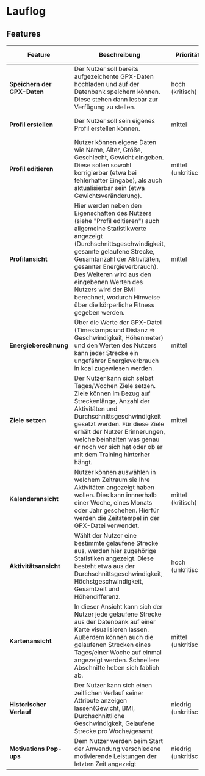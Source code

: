 # Lauflog

## Features

| Feature | Beschreibung | Priorität | Geschätzter Aufwand | Betroffene Schichten |
|---------|--------------|-----------|--------------------|---------------------|
| **Speichern der GPX-Daten** | Der Nutzer soll bereits aufgezeichente GPX-Daten hochladen und auf der Datenbank speichern können. Diese stehen dann lesbar zur Verfügung zu stellen. | hoch (kritisch) | 1 Tag | Datenbank, Javascript |
| **Profil erstellen** | Der Nutzer soll sein eigenes Profil erstellen können. | mittel | 1 Tag | UI, Datenbank, Javascript |
| **Profil editieren** | Nutzer können eigene Daten wie Name, Alter, Größe, Geschlecht, Gewicht eingeben. Diese sollen sowohl korrigierbar (etwa bei fehlerhafter Eingabe), als auch aktualisierbar sein (etwa Gewichtsveränderung). | mittel (unkritisch) | 0.5 Tage | UI, Datenbank, Javascript |
| **Profilansicht** | Hier werden neben den Eigenschaften des Nutzers (siehe "Profil editieren") auch allgemeine Statistikwerte angezeigt (Durchschnittsgeschwindigkeit, gesamte gelaufene Strecke, Gesamtanzahl der Aktivitäten, gesamter Energieverbrauch). Des Weiteren wird aus den eingebenen Werten des Nutzers wird der BMI berechnet, wodurch Hinweise über die körperliche Fitness gegeben werden.  | mittel | 1 Tag | UI, Datenbank, Javascript |
| **Energieberechnung** | Über die Werte der GPX-Datei (Timestamps und Distanz => Geschwindigkeit, Höhenmeter) und den Werten des Nutzers kann jeder Strecke ein ungefährer Energieverbrauch in kcal zugewiesen werden. | mittel  | 1 Tag | Datenbank, Javascript |
| **Ziele setzen** | Der Nutzer kann sich selbst Tages/Wochen Ziele setzen. Ziele können im Bezug auf Streckenlänge, Anzahl der Aktivitäten und Durchschnittsgeschwindigkeit gesetzt werden. Für diese Ziele erhält der Nutzer Erinnerungen, welche beinhalten was genau er noch vor sich hat oder ob er mit dem Training hinterher hängt. | mittel | 1 Tag | UI, Datenbank, Javascript |
| **Kalenderansicht** | Nutzer können auswählen in welchem Zeitraum sie Ihre Aktivitäten angezeigt haben wollen. Dies kann innnerhalb einer Woche, eines Monats oder Jahr geschehen. Hierfür werden die Zeitstempel in der GPX-Datei verwendet.  | mittel (kritisch) | 1 Tag | UI, Datenbank, Javascript |
| **Aktivitätsansicht** | Wählt der Nutzer eine bestimmte gelaufene Strecke aus, werden hier zugehörige Statistiken angezeigt. Diese besteht etwa aus der Durchschnittsgeschwindigkeit, Höchstgeschwindigkeit, Gesamtzeit und Höhendifferenz. | hoch (unkritisch) | 1 Tag | UI, Datenbank, Javascript |
| **Kartenansicht** | In dieser Ansicht kann sich der Nutzer jede gelaufene Strecke aus der Datenbank auf einer Karte visualisieren lassen. Außerdem können auch die gelaufenen Strecken eines Tages/einer Woche auf einmal angezeigt werden. Schnellere Abschnitte heben sich fablich ab. | mittel (unkritisch) | 2 Tage | UI, Datenbank, Javascript |
| **Historischer Verlauf** | Der Nutzer kann sich einen zeitlichen Verlauf seiner Attribute anzeigen lassen(Gewicht, BMI, Durchschnittliche Geschwindigkeit, Gelaufene Strecke pro Woche/gesamt | niedrig (unkritisch) | 2 Tage | UI, Datenbank, Javascript |
| **Motivations Pop-ups** | Dem Nutzer werden beim Start der Anwendung verschiedene motivierende Leistungen der letzten Zeit angezeigt | niedrig (unkritisch) | 1 Tage | UI, Datenbank, Javascript |


